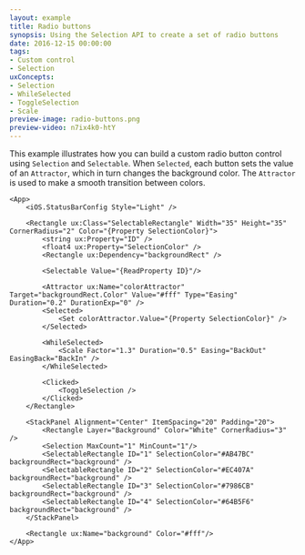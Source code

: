 ```yaml
---
layout: example
title: Radio buttons
synopsis: Using the Selection API to create a set of radio buttons
date: 2016-12-15 00:00:00
tags:
- Custom control
- Selection
uxConcepts:
- Selection
- WhileSelected
- ToggleSelection
- Scale
preview-image: radio-buttons.png
preview-video: n7ix4k0-htY
---
```

This example illustrates how you can build a custom radio button control using `Selection` and `Selectable`.
When `Selected`, each button sets the value of an `Attractor`, which in turn changes the background color. The `Attractor` is used to make a smooth transition between colors.

```
<App>
	<iOS.StatusBarConfig Style="Light" />

	<Rectangle ux:Class="SelectableRectangle" Width="35" Height="35" CornerRadius="2" Color="{Property SelectionColor}">
		<string ux:Property="ID" />
		<float4 ux:Property="SelectionColor" />
		<Rectangle ux:Dependency="backgroundRect" />

		<Selectable Value="{ReadProperty ID}"/>

		<Attractor ux:Name="colorAttractor" Target="backgroundRect.Color" Value="#fff" Type="Easing" Duration="0.2" DurationExp="0" />
		<Selected>
			<Set colorAttractor.Value="{Property SelectionColor}" />
		</Selected>
		
		<WhileSelected>
			<Scale Factor="1.3" Duration="0.5" Easing="BackOut" EasingBack="BackIn" />
		</WhileSelected>

		<Clicked>
			<ToggleSelection />
		</Clicked>
	</Rectangle>
	
	<StackPanel Alignment="Center" ItemSpacing="20" Padding="20">
		<Rectangle Layer="Background" Color="White" CornerRadius="3" />
		<Selection MaxCount="1" MinCount="1"/>
		<SelectableRectangle ID="1" SelectionColor="#AB47BC" backgroundRect="background" />
		<SelectableRectangle ID="2" SelectionColor="#EC407A" backgroundRect="background" />
		<SelectableRectangle ID="3" SelectionColor="#7986CB" backgroundRect="background" />
		<SelectableRectangle ID="4" SelectionColor="#64B5F6" backgroundRect="background" />
	</StackPanel>

	<Rectangle ux:Name="background" Color="#fff"/>
</App>
```
